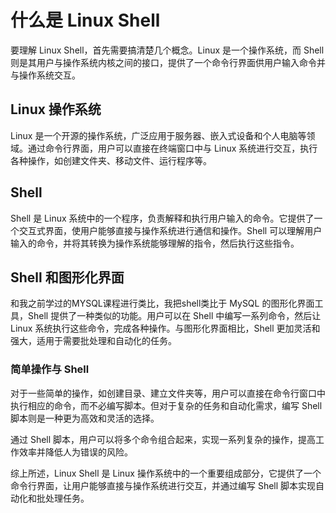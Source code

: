 # 什么是 Linux Shell

要理解 Linux Shell，首先需要搞清楚几个概念。Linux 是一个操作系统，而 Shell 则是其用户与操作系统内核之间的接口，提供了一个命令行界面供用户输入命令并与操作系统交互。

## Linux 操作系统

Linux 是一个开源的操作系统，广泛应用于服务器、嵌入式设备和个人电脑等领域。通过命令行界面，用户可以直接在终端窗口中与 Linux 系统进行交互，执行各种操作，如创建文件夹、移动文件、运行程序等。

## Shell

Shell 是 Linux 系统中的一个程序，负责解释和执行用户输入的命令。它提供了一个交互式界面，使用户能够直接与操作系统进行通信和操作。Shell 可以理解用户输入的命令，并将其转换为操作系统能够理解的指令，然后执行这些指令。

## Shell 和图形化界面

和我之前学过的MYSQL课程进行类比，我把shell类比于 MySQL 的图形化界面工具，Shell 提供了一种类似的功能。用户可以在 Shell 中编写一系列命令，然后让 Linux 系统执行这些命令，完成各种操作。与图形化界面相比，Shell 更加灵活和强大，适用于需要批处理和自动化的任务。

### 简单操作与 Shell

对于一些简单的操作，如创建目录、建立文件夹等，用户可以直接在命令行窗口中执行相应的命令，而不必编写脚本。但对于复杂的任务和自动化需求，编写 Shell 脚本则是一种更为高效和灵活的选择。

通过 Shell 脚本，用户可以将多个命令组合起来，实现一系列复杂的操作，提高工作效率并降低人为错误的风险。

综上所述，Linux Shell 是 Linux 操作系统中的一个重要组成部分，它提供了一个命令行界面，让用户能够直接与操作系统进行交互，并通过编写 Shell 脚本实现自动化和批处理任务。

